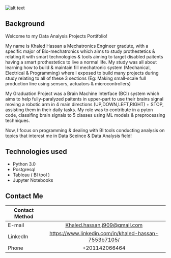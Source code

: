 ![alt text](https://images.unsplash.com/photo-1551288049-bebda4e38f71?ixlib=rb-1.2.1&ixid=MnwxMjA3fDB8MHxwaG90by1wYWdlfHx8fGVufDB8fHx8&auto=format&fit=crop&w=1170&q=80)

## Background
Welcome to my Data Analysis Projects Portifolio!

My name is Khaled Hassan a Mechatronics Engineer gradute, with a specific major of Bio-mechatronics which aims to study prothestetics & relating it with smart technologies & tools aiming to target disabled paitents having a smart prothestetics to live a normal life.
My study was all about learning how to build & maintain fill mechatronic system (Mechanical, Electrical & Programming) where I exposed to build many projects during study relating to all of these 3 sections (Eg: Making small-scale full production line using sensors, actuators & microcontrollers)

My Graduation Project was a Brain Machine Interface (BCI) system which aims to help fully-paralyzed paitents in upper-part to use their brains signal moving a robotic arm in 4 main directions (UP,DOWN,LEFT,RIGHT) + STOP, assisting them in their daily tasks. My role was to contribute in a pyton code, classifing brain signals to 5 classes using ML models & preprocessing techniques.

Now, I focus on programming & dealing with BI tools conducting analysis on topics that interest me in Data Sceince & Data Analysis field!

## Technologies used
* Python 3.0
* Postgresql
* Tableau ( BI tool )
* Jupyter Notebooks

## Contact Me
| Contact Method | |
| ------------- |:-------------:|
| E-mail        | Khaled.hassan.j909@gmail.com
| LinkedIn      | https://www.linkedin.com/in/khaled-hassan-7553b7105/
| Phone         | +201142066464
